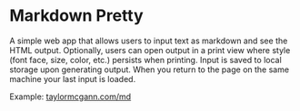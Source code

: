 Markdown Pretty
===============

A simple web app that allows users to input text as markdown and see the HTML output. Optionally, users can open output in a print view where style (font face, size, color, etc.) persists when printing. Input is saved to local storage upon generating output. When you return to the page on the same machine your last input is loaded.

Example: [taylormcgann.com/md](http://taylormcgann.com/md)
